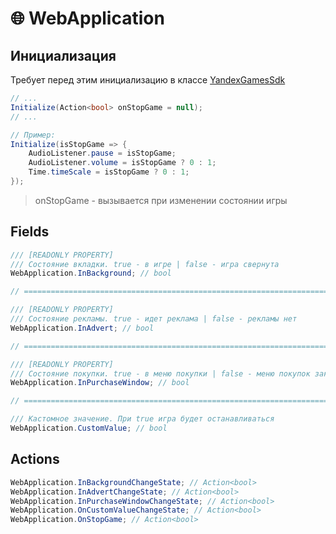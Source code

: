 ﻿# 🌐 WebApplication
## Инициализация
Требует перед этим инициализацию в классе [YandexGamesSdk](YandexGamesSdk.md)
```csharp
// ...
Initialize(Action<bool> onStopGame = null);
// ...

// Пример:
Initialize(isStopGame => {
    AudioListener.pause = isStopGame;
    AudioListener.volume = isStopGame ? 0 : 1;
    Time.timeScale = isStopGame ? 0 : 1;
});
```
> onStopGame - вызывается при изменении состоянии игры

## Fields
```csharp
/// [READONLY PROPERTY]
/// Состояние вкладки. true - в игре | false - игра свернута
WebApplication.InBackground; // bool 

// ============================================================================= //

/// [READONLY PROPERTY]
/// Состояние рекламы. true - идет реклама | false - рекламы нет
WebApplication.InAdvert; // bool 

// ============================================================================= //

/// [READONLY PROPERTY]
/// Состояние покупки. true - в меню покупки | false - меню покупок закрыто
WebApplication.InPurchaseWindow; // bool 

// ============================================================================= //

/// Кастомное значение. При true игра будет останавливаться
WebApplication.CustomValue; // bool 
```

## Actions
```csharp
WebApplication.InBackgroundChangeState; // Action<bool>
WebApplication.InAdvertChangeState; // Action<bool>
WebApplication.InPurchaseWindowChangeState; // Action<bool>
WebApplication.OnCustomValueChangeState; // Action<bool>
WebApplication.OnStopGame; // Action<bool>
```